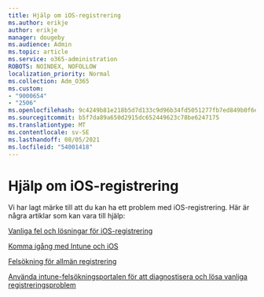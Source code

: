 ```yaml
---
title: Hjälp om iOS-registrering
ms.author: erikje
author: erikje
manager: dougeby
ms.audience: Admin
ms.topic: article
ms.service: o365-administration
ROBOTS: NOINDEX, NOFOLLOW
localization_priority: Normal
ms.collection: Adm_O365
ms.custom:
- "9000654"
- "2506"
ms.openlocfilehash: 9c4249b81e218b5d7d133c9d96b34fd5051277fb7ed849b0f6e90b2c18fb0e0e
ms.sourcegitcommit: b5f7da89a650d2915dc652449623c78be6247175
ms.translationtype: MT
ms.contentlocale: sv-SE
ms.lasthandoff: 08/05/2021
ms.locfileid: "54001418"
---
```

# <a name="ios-enrollment-help"></a>Hjälp om iOS-registrering

Vi har lagt märke till att du kan ha ett problem med iOS-registrering. Här är några artiklar som kan vara till hjälp: 

[Vanliga fel och lösningar för iOS-registrering](https://support.microsoft.com/help/4039809/troubleshooting-ios-device-enrollment-in-intune)

[Komma igång med Intune och iOS](https://docs.microsoft.com/intune/enrollment/ios-enroll)

[Felsökning för allmän registrering](https://docs.microsoft.com/intune/enrollment/troubleshoot-device-enrollment-in-intune)

[Använda intune-felsökningsportalen för att diagnostisera och lösa vanliga registreringsproblem](https://docs.microsoft.com/intune/help-desk-operators)